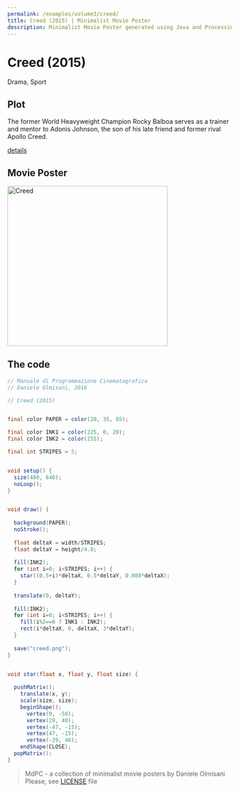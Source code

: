 ```yaml
---
permalink: /examples/volume3/creed/
title: Creed (2015) | Minimalist Movie Poster
description: Minimalist Movie Poster generated using Java and Processing.
---
```


# Creed (2015)

Drama, Sport

## Plot
The former World Heavyweight Champion Rocky Balboa serves as a trainer and mentor to Adonis Johnson, the son of his late friend and former rival Apollo Creed.

[details](https://www.imdb.com/title/tt3076658/)

## Movie Poster
<img src="creed.png"  width="360px" title="Creed">


## The code
```java
// Manuale di Programmazione Cinematografica
// Daniele Olmisani, 2016

// Creed (2015)


final color PAPER = color(20, 35, 85);

final color INK1 = color(225, 0, 20);
final color INK2 = color(255);

final int STRIPES = 5;


void setup() {
  size(480, 640);
  noLoop();
}


void draw() {
  
  background(PAPER);
  noStroke();
  
  float deltaX = width/STRIPES;
  float deltaY = height/4.0;
  
  fill(INK2);
  for (int i=0; i<STRIPES; i++) {
    star((0.5+i)*deltaX, 0.5*deltaY, 0.008*deltaX);
  }
    
  translate(0, deltaY);
  
  fill(INK2);
  for (int i=0; i<STRIPES; i++) {
    fill(i%2==0 ? INK1 : INK2);
    rect(i*deltaX, 0, deltaX, 3*deltaY);
  }
  
  save("creed.png");
}


void star(float x, float y, float size) {
  
  pushMatrix();
    translate(x, y);
    scale(size, size);
    beginShape();
      vertex(0, -50);
      vertex(29, 40);
      vertex(-47, -15);
      vertex(47, -15);
      vertex(-29, 40);
    endShape(CLOSE);
  popMatrix();
}

```

> MdPC - a collection of minimalist movie posters
> by Daniele Olmisani
> Please, see [LICENSE](../../../LICENSE) file

